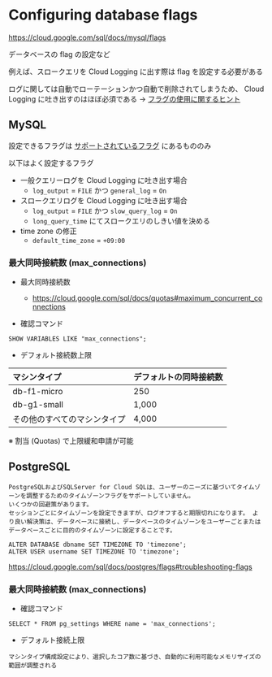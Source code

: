 # Configuring database flags

https://cloud.google.com/sql/docs/mysql/flags

データベースの flag の設定など

例えば、スロークエリを Cloud Logging に出す際は flag を設定する必要がある

ログに関しては自動でローテーションかつ自動で削除されてしまうため、 Cloud Logging に吐き出すのはほぼ必須である -> [フラグの使用に関するヒント](https://cloud.google.com/sql/docs/mysql/flags#tips)

## MySQL

設定できるフラグは [サポートされているフラグ](https://cloud.google.com/sql/docs/mysql/flags#list-flags-mysql) にあるもののみ

以下はよく設定するフラグ

- 一般クエリーログを Cloud Logging に吐き出す場合
  - `log_output` = `FILE` かつ `general_log` = `On`
- スロークエリログを Cloud Logging に吐き出す場合
  - `log_output` = `FILE` かつ `slow_query_log` = `On`
  - `long_query_time` にてスロークエリのしきい値を決める
- time zone の修正
  - `default_time_zone` = `+09:00`

### 最大同時接続数 (max_connections)

- 最大同時接続数
  - https://cloud.google.com/sql/docs/quotas#maximum_concurrent_connections

- 確認コマンド

```
SHOW VARIABLES LIKE "max_connections";
```

- デフォルト接続数上限

マシンタイプ | デフォルトの同時接続数
:- | :-
db-f1-micro | 250
db-g1-small | 1,000
その他のすべてのマシンタイプ | 4,000

※ 割当 (Quotas) で上限緩和申請が可能

## PostgreSQL

```
PostgreSQLおよびSQLServer for Cloud SQLは、ユーザーのニーズに基づいてタイムゾーンを調整するためのタイムゾーンフラグをサポートしていません。
いくつかの回避策があります。
セッションごとにタイムゾーンを設定できますが、ログオフすると期限切れになります。 より良い解決策は、データベースに接続し、データベースのタイムゾーンをユーザーごとまたはデータベースごとに目的のタイムゾーンに設定することです。
```
```
ALTER DATABASE dbname SET TIMEZONE TO 'timezone';
ALTER USER username SET TIMEZONE TO 'timezone';
```

https://cloud.google.com/sql/docs/postgres/flags#troubleshooting-flags

### 最大同時接続数 (max_connections)

- 確認コマンド

```
SELECT * FROM pg_settings WHERE name = 'max_connections';
```

- デフォルト接続上限

```
マシンタイプ構成設定により、選択したコア数に基づき、自動的に利用可能なメモリサイズの範囲が調整される
```

